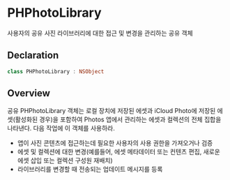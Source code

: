# PHPhotoLibrary

사용자의 공유 사진 라이브러리에 대한 접근 및 변경을 관리하는 공유 객체

## Declaration

```swift
class PHPhotoLibrary : NSObject
```

## Overview

공유 PHPhotoLibrary 객체는 로컬 장치에 저장된 에셋과 iCloud Photo에 저장된 에셋\(활성화된 경우\)을 포함하여 Photos 앱에서 관리하는 에셋과 컬렉션의 전체 집합을 나타낸다. 다음 작업에 이 객체를 사용하라.

* 앱이 사진 콘텐츠에 접근하는데 필요한 사용자의 사용 권한을 가져오거나 검증
* 에셋 및 컬렉션에 대한 변경\(예를들어, 에셋 메타데이터 또는 컨텐츠 편집, 새로운 에셋 삽입 또는 컬렉션 구성원 재배치\)
* 라이브러리를 변경할 때 전송되는 업데이트 메시지를 등록

